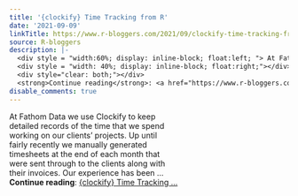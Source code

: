 ```yaml
---
title: '{clockify} Time Tracking from R'
date: '2021-09-09'
linkTitle: https://www.r-bloggers.com/2021/09/clockify-time-tracking-from-r/
source: R-bloggers
description: |-
  <div style = "width:60%; display: inline-block; float:left; "> At Fathom Data we use Clockify to keep detailed records of the time that we spend working on our clients’ projects. Up until fairly recently we manually generated timesheets at the end of each month that were sent through to the clients along with their invoices. Our experience has been ...</div>
  <div style = "width: 40%; display: inline-block; float:right;"></div>
  <div style="clear: both;"></div>
  <strong>Continue reading</strong>: <a href="https://www.r-bloggers.com/2021/09/clockify-time-tracking-from-r/">{clockify} Time Tracking ...
disable_comments: true
---
```

<div style = "width:60%; display: inline-block; float:left; "> At Fathom Data we use Clockify to keep detailed records of the time that we spend working on our clients’ projects. Up until fairly recently we manually generated timesheets at the end of each month that were sent through to the clients along with their invoices. Our experience has been ...</div>
<div style = "width: 40%; display: inline-block; float:right;"></div>
<div style="clear: both;"></div>
<strong>Continue reading</strong>: <a href="https://www.r-bloggers.com/2021/09/clockify-time-tracking-from-r/">{clockify} Time Tracking ...